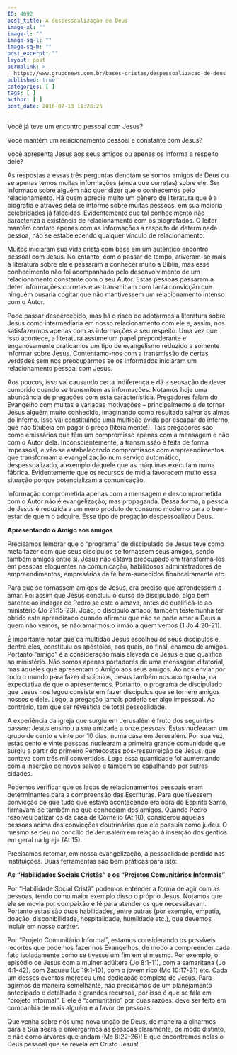 ```yaml
---
ID: 4692
post_title: A despessoalização de Deus
image-xl: ""
image-l: ""
image-sq-l: ""
image-sq-m: ""
post_excerpt: ""
layout: post
permalink: >
  https://www.gruponews.com.br/bases-cristas/despessoalizacao-de-deus
published: true
categories: [ ]
tags: [ ]
author: [ ]
post_date: 2016-07-13 11:28:26
---
```

<p class="p1"><span class="s1">Você já teve um encontro pessoal com Jesus?</span></p>
<p class="p1"><span class="s1">Você mantém um relacionamento pessoal e constante com Jesus?</span></p>
<p class="p1"><span class="s1">Você apresenta Jesus aos seus amigos ou apenas os informa a respeito dele?</span></p>
<p class="p2"><span class="s1">A</span><span class="s1">s respostas a essas três perguntas denotam se somos amigos de Deus ou se apenas temos muitas informações (ainda que corretas) sobre ele. Ser informado sobre alguém não quer dizer que o conhecemos pelo relacionamento. Há quem aprecie muito um gênero de literatura que é a biografia e através dela se informe sobre muitas pessoas, em sua maioria celebridades já falecidas. Evidentemente que tal conhecimento não caracteriza a existência de relacionamento com os biografados. O leitor mantém contato apenas com as informações a respeito de determinada pessoa, não se estabelecendo qualquer vínculo de relacionamento.</span></p>
<p class="p1"><span class="s1">Muitos iniciaram sua vida cristã com base em um autêntico encontro pessoal com Jesus. No entanto, com o passar do tempo, ativeram-se mais à literatura sobre ele e passaram a conhecer muito a Bíblia, mas esse conhecimento não foi acompanhado pelo desenvolvimento de um relacionamento constante com o seu Autor. Estas pessoas passaram a deter informações corretas e as transmitiam com tanta convicção que ninguém ousaria cogitar que não mantivessem um relacionamento intenso com o Autor.</span></p>
<p class="p1"><span class="s1">Pode passar despercebido, mas há o risco de adotarmos a literatura sobre Jesus como intermediária em nosso relacionamento com ele e, assim, nos satisfazermos apenas com as informações a seu respeito. Uma vez que isso acontece, a literatura assume um papel preponderante e enganosamente praticamos um tipo de evangelismo reduzido a somente informar sobre Jesus. Contentamo-nos com a transmissão de certas verdades sem nos preocuparmos se os informados iniciaram um relacionamento pessoal com Jesus.</span></p>
<p class="p1"><span class="s1">Aos poucos, isso vai causando certa indiferença e dá a sensação de dever cumprido quando se transmitem as informações. Notamos hoje uma abundância de pregações com esta característica. Pregadores falam do Evangelho com muitas e variadas motivações – principalmente a de tornar Jesus alguém muito conhecido, imaginando como resultado salvar as almas do inferno. Isso vai constituindo uma multidão ávida por escapar do inferno, que não titubeia em pagar o preço (literalmente!). Tais pregadores são como emissários que têm um compromisso apenas com a mensagem e não com o Autor dela. Inconscientemente, a transmissão é feita de forma impessoal, e vão se estabelecendo compromissos com empreendimentos que transformam a evangelização num serviço automático, despessoalizado, a exemplo daquele que as máquinas executam numa fábrica. Evidentemente que os recursos de mídia favorecem muito essa situação porque potencializam a comunicação.</span></p>
<p class="p1"><span class="s1">Informação comprometida apenas com a mensagem e descomprometida com o Autor não é evangelização, mas propaganda. Dessa forma, a pessoa de Jesus é reduzida a um mero produto de consumo moderno para o bem-estar de quem o adquire. Esse tipo de pregação despessoalizou Deus.</span></p>
<p class="p4"><span class="s1"><b>Apresentando o Amigo aos amigos</b></span></p>
<p class="p3">Precisamos lembrar que o “programa” de discipulado de Jesus teve como meta fazer com que seus discípulos se tornassem seus amigos, sendo também amigos entre si. Jesus não estava preocupado em transformá-los em pessoas eloquentes na comunicação, habilidosos administradores de empreendimentos, empresários da fé bem-sucedidos financeiramente etc.</p>
<p class="p1"><span class="s1">Para que se tornassem amigos de Jesus, era preciso que aprendessem a amar. Foi assim que Jesus concluiu o curso de discipulado, algo bem patente ao indagar de Pedro se este o amava, antes de qualificá-lo ao ministério (Jo 21:15-23). João, o discípulo amado, também testemunha ter obtido este aprendizado quando afirmou que não se pode amar a Deus a quem não vemos, se não amarmos o irmão a quem vemos (1 Jo 4:20-21).</span></p>
<p class="p1"><span class="s1">É importante notar que da multidão Jesus escolheu os seus discípulos e, dentre eles, constituiu os apóstolos, aos quais, ao final, chamou de amigos. Portanto “amigo” é a consideração mais elevada de Jesus e que qualifica ao ministério. Não somos apenas portadores de uma mensagem ditatorial, mas aqueles que apresentam o Amigo aos seus amigos. Ao nos enviar por todo o mundo para fazer discípulos, Jesus também nos acompanha, na expectativa de que o apresentemos. Portanto, o programa de discipulado que Jesus nos legou consiste em fazer discípulos que se tornem amigos nossos e dele. Logo, a pregação jamais poderia ser algo impessoal. Ao contrário, tem que ser revestida de total pessoalidade.</span></p>
<p class="p1"><span class="s1">A experiência da igreja que surgiu em Jerusalém é fruto dos seguintes passos: Jesus ensinou a sua amizade a onze pessoas. Estas nuclearam um grupo de cento e vinte por 10 dias, numa casa em Jerusalém. Por sua vez, estas cento e vinte pessoas nuclearam a primeira grande comunidade que surgiu a partir do primeiro Pentecostes pós-ressurreição de Jesus, que contava com três mil convertidos. Logo essa quantidade foi aumentando com a inserção de novos salvos e também se espalhando por outras cidades.</span></p>
<p class="p1"><span class="s1">Podemos verificar que os laços de relacionamentos pessoais eram determinantes para a compreensão das Escrituras. Para que tivessem convicção de que tudo que estava acontecendo era obra do Espírito Santo, firmavam-se também no que conheciam dos amigos. Quando Pedro resolveu batizar os da casa de Cornélio (At 10), considerou aquelas pessoas acima das convicções doutrinárias que ele possuía como judeu. O mesmo se deu no concílio de Jerusalém em relação à inserção dos gentios em geral na Igreja (At 15).</span></p>
<p class="p1"><span class="s1">Precisamos retomar, em nossa evangelização, a pessoalidade perdida nas instituições. Duas ferramentas são bem práticas para isto: </span></p>
<p class="p4"><span class="s1"><b>As “Habilidades Sociais Cristãs” e os “Projetos Comunitários Informais”</b></span></p>
<p class="p3">Por “Habilidade Social Cristã” podemos entender a forma de agir com as pessoas, tendo como maior exemplo disso o próprio Jesus. Notamos que ele se movia por compaixão e fé para atender os que necessitavam. Portanto estas são duas habilidades, entre outras (por exemplo, empatia, doação, disponibilidade, hospitalidade, humildade etc.), que devemos incluir em nosso caráter.</p>
<p class="p1"><span class="s1">Por “Projeto Comunitário Informal”, estamos considerando os possíveis recortes que podemos fazer nos Evangelhos, de modo a compreender cada fato isoladamente como se tivesse um fim em si mesmo. Por exemplo, o episódio de Jesus com a mulher adúltera (Jo 8:1-11), com a samaritana (Jo 4:1-42), com Zaqueu (Lc 19:1-10), com o jovem rico (Mc 10:17-31) etc. Cada um desses eventos mereceu uma dedicação completa de Jesus. Para agirmos de maneira semelhante, não precisamos de um planejamento antecipado e detalhado e grandes recursos, por isso é que se fala em “projeto informal”. E ele é “comunitário” por duas razões: deve ser feito em companhia de mais alguém e a favor de pessoas.</span></p>
<p class="p1"><span class="s1">Que venha sobre nós uma nova unção de Deus, de maneira a olharmos para a Sua seara e enxergarmos as pessoas claramente, de modo distinto, e não como árvores que andam (Mc 8:22-26)! E que encontremos nelas o Deus pessoal que se revela em Cristo Jesus!</span></p>